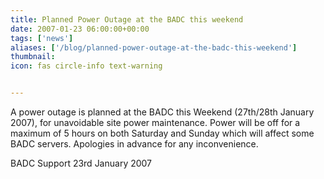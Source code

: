 ```yaml
---
title: Planned Power Outage at the BADC this weekend
date: 2007-01-23 06:00:00+00:00
tags: ['news']
aliases: ['/blog/planned-power-outage-at-the-badc-this-weekend']
thumbnail: 
icon: fas circle-info text-warning


---
```

 
 A power outage is planned at the BADC this Weekend (27th/28th January 2007), for unavoidable site power maintenance. Power will be off for a maximum of 5 hours on both Saturday and Sunday which will affect some BADC servers.
 Apologies in advance for any inconvenience.

BADC Support
23rd January 2007
